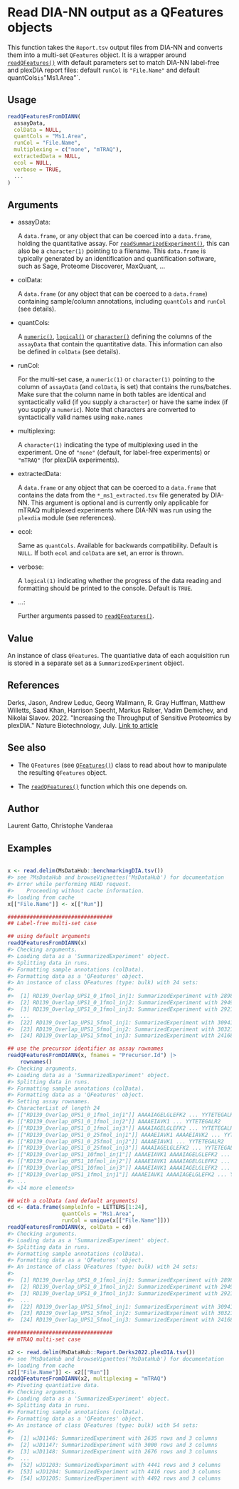 # Read DIA-NN output as a QFeatures objects

This function takes the `Report.tsv` output files from DIA-NN and
converts them into a multi-set `QFeatures` object. It is a wrapper
around
[`readQFeatures()`](https://rformassspectrometry.github.io/QFeatures/reference/readQFeatures.md)
with default parameters set to match DIA-NN label-free and plexDIA
report files: default `runCol` is `"File.Name"` and default
quantCols`is`"Ms1.Area"\`.

## Usage

``` r
readQFeaturesFromDIANN(
  assayData,
  colData = NULL,
  quantCols = "Ms1.Area",
  runCol = "File.Name",
  multiplexing = c("none", "mTRAQ"),
  extractedData = NULL,
  ecol = NULL,
  verbose = TRUE,
  ...
)
```

## Arguments

- assayData:

  A `data.frame`, or any object that can be coerced into a `data.frame`,
  holding the quantitative assay. For
  [`readSummarizedExperiment()`](https://rformassspectrometry.github.io/QFeatures/reference/readQFeatures.md),
  this can also be a `character(1)` pointing to a filename. This
  `data.frame` is typically generated by an identification and
  quantification software, such as Sage, Proteome Discoverer, MaxQuant,
  ...

- colData:

  A `data.frame` (or any object that can be coerced to a `data.frame`)
  containing sample/column annotations, including `quantCols` and
  `runCol` (see details).

- quantCols:

  A [`numeric()`](https://rdrr.io/r/base/numeric.html),
  [`logical()`](https://rdrr.io/r/base/logical.html) or
  [`character()`](https://rdrr.io/r/base/character.html) defining the
  columns of the `assayData` that contain the quantitative data. This
  information can also be defined in `colData` (see details).

- runCol:

  For the multi-set case, a `numeric(1)` or `character(1)` pointing to
  the column of `assayData` (and `colData`, is set) that contains the
  runs/batches. Make sure that the column name in both tables are
  identical and syntactically valid (if you supply a `character`) or
  have the same index (if you supply a `numeric`). Note that characters
  are converted to syntactically valid names using `make.names`

- multiplexing:

  A `character(1)` indicating the type of multiplexing used in the
  experiment. One of `"none"` (default, for label-free experiments) or
  `"mTRAQ"` (for plexDIA experiments).

- extractedData:

  A `data.frame` or any object that can be coerced to a `data.frame`
  that contains the data from the `*_ms1_extracted.tsv` file generated
  by DIA-NN. This argument is optional and is currently only applicable
  for mTRAQ multiplexed experiments where DIA-NN was run using the
  `plexdia` module (see references).

- ecol:

  Same as `quantCols`. Available for backwards compatibility. Default is
  `NULL`. If both `ecol` and `colData` are set, an error is thrown.

- verbose:

  A `logical(1)` indicating whether the progress of the data reading and
  formatting should be printed to the console. Default is `TRUE`.

- ...:

  Further arguments passed to
  [`readQFeatures()`](https://rformassspectrometry.github.io/QFeatures/reference/readQFeatures.md).

## Value

An instance of class `QFeatures`. The quantiative data of each
acquisition run is stored in a separate set as a `SummarizedExperiment`
object.

## References

Derks, Jason, Andrew Leduc, Georg Wallmann, R. Gray Huffman, Matthew
Willetts, Saad Khan, Harrison Specht, Markus Ralser, Vadim Demichev, and
Nikolai Slavov. 2022. "Increasing the Throughput of Sensitive Proteomics
by plexDIA." Nature Biotechnology, July. [Link to
article](http://dx.doi.org/10.1038/s41587-022-01389-w)

## See also

- The `QFeatures` (see
  [`QFeatures()`](https://rformassspectrometry.github.io/QFeatures/reference/QFeatures-class.md))
  class to read about how to manipulate the resulting `QFeatures`
  object.

- The
  [`readQFeatures()`](https://rformassspectrometry.github.io/QFeatures/reference/readQFeatures.md)
  function which this one depends on.

## Author

Laurent Gatto, Christophe Vanderaa

## Examples

``` r

x <- read.delim(MsDataHub::benchmarkingDIA.tsv())
#> see ?MsDataHub and browseVignettes('MsDataHub') for documentation
#> Error while performing HEAD request.
#>    Proceeding without cache information.
#> loading from cache
x[["File.Name"]] <- x[["Run"]]

#################################
## Label-free multi-set case

## using default arguments
readQFeaturesFromDIANN(x)
#> Checking arguments.
#> Loading data as a 'SummarizedExperiment' object.
#> Splitting data in runs.
#> Formatting sample annotations (colData).
#> Formatting data as a 'QFeatures' object.
#> An instance of class QFeatures (type: bulk) with 24 sets:
#> 
#>  [1] RD139_Overlap_UPS1_0_1fmol_inj1: SummarizedExperiment with 28980 rows and 1 columns 
#>  [2] RD139_Overlap_UPS1_0_1fmol_inj2: SummarizedExperiment with 29495 rows and 1 columns 
#>  [3] RD139_Overlap_UPS1_0_1fmol_inj3: SummarizedExperiment with 29210 rows and 1 columns 
#>  ...
#>  [22] RD139_Overlap_UPS1_5fmol_inj1: SummarizedExperiment with 30941 rows and 1 columns 
#>  [23] RD139_Overlap_UPS1_5fmol_inj2: SummarizedExperiment with 30321 rows and 1 columns 
#>  [24] RD139_Overlap_UPS1_5fmol_inj3: SummarizedExperiment with 24168 rows and 1 columns 

## use the precursor identifier as assay rownames
readQFeaturesFromDIANN(x, fnames = "Precursor.Id") |>
    rownames()
#> Checking arguments.
#> Loading data as a 'SummarizedExperiment' object.
#> Splitting data in runs.
#> Formatting sample annotations (colData).
#> Formatting data as a 'QFeatures' object.
#> Setting assay rownames.
#> CharacterList of length 24
#> [["RD139_Overlap_UPS1_0_1fmol_inj1"]] AAAAIAGELGLEFK2 ... YYTETEGALR2
#> [["RD139_Overlap_UPS1_0_1fmol_inj2"]] AAAAEIAVK1 ... YYTETEGALR2
#> [["RD139_Overlap_UPS1_0_1fmol_inj3"]] AAAAIAGELGLEFK2 ... YYTETEGALR2
#> [["RD139_Overlap_UPS1_0_25fmol_inj1"]] AAAAEIAVK1 AAAAEIAVK2 ... YYTETEGALR2
#> [["RD139_Overlap_UPS1_0_25fmol_inj2"]] AAAAEIAVK1 ... YYTETEGALR2
#> [["RD139_Overlap_UPS1_0_25fmol_inj3"]] AAAAIAGELGLEFK2 ... YYTETEGALR2
#> [["RD139_Overlap_UPS1_10fmol_inj1"]] AAAAEIAVK1 AAAAIAGELGLEFK2 ... YYTLEEIQK2
#> [["RD139_Overlap_UPS1_10fmol_inj2"]] AAAAEIAVK1 AAAAIAGELGLEFK2 ... YYTLEEIQK2
#> [["RD139_Overlap_UPS1_10fmol_inj3"]] AAAAEIAVK1 AAAAIAGELGLEFK2 ... YYTLEEIQK2
#> [["RD139_Overlap_UPS1_1fmol_inj1"]] AAAAEIAVK1 AAAAIAGELGLEFK2 ... YYTETEGALR2
#> ...
#> <14 more elements>

## with a colData (and default arguments)
cd <- data.frame(sampleInfo = LETTERS[1:24],
                 quantCols = "Ms1.Area",
                 runCol = unique(x[["File.Name"]]))
readQFeaturesFromDIANN(x, colData = cd)
#> Checking arguments.
#> Loading data as a 'SummarizedExperiment' object.
#> Splitting data in runs.
#> Formatting sample annotations (colData).
#> Formatting data as a 'QFeatures' object.
#> An instance of class QFeatures (type: bulk) with 24 sets:
#> 
#>  [1] RD139_Overlap_UPS1_0_1fmol_inj1: SummarizedExperiment with 28980 rows and 1 columns 
#>  [2] RD139_Overlap_UPS1_0_1fmol_inj2: SummarizedExperiment with 29495 rows and 1 columns 
#>  [3] RD139_Overlap_UPS1_0_1fmol_inj3: SummarizedExperiment with 29210 rows and 1 columns 
#>  ...
#>  [22] RD139_Overlap_UPS1_5fmol_inj1: SummarizedExperiment with 30941 rows and 1 columns 
#>  [23] RD139_Overlap_UPS1_5fmol_inj2: SummarizedExperiment with 30321 rows and 1 columns 
#>  [24] RD139_Overlap_UPS1_5fmol_inj3: SummarizedExperiment with 24168 rows and 1 columns 

#################################
## mTRAQ multi-set case

x2 <- read.delim(MsDataHub::Report.Derks2022.plexDIA.tsv())
#> see ?MsDataHub and browseVignettes('MsDataHub') for documentation
#> loading from cache
x2[["File.Name"]] <- x2[["Run"]]
readQFeaturesFromDIANN(x2, multiplexing = "mTRAQ")
#> Pivoting quantiative data.
#> Checking arguments.
#> Loading data as a 'SummarizedExperiment' object.
#> Splitting data in runs.
#> Formatting sample annotations (colData).
#> Formatting data as a 'QFeatures' object.
#> An instance of class QFeatures (type: bulk) with 54 sets:
#> 
#>  [1] wJD1146: SummarizedExperiment with 2635 rows and 3 columns 
#>  [2] wJD1147: SummarizedExperiment with 3000 rows and 3 columns 
#>  [3] wJD1148: SummarizedExperiment with 2676 rows and 3 columns 
#>  ...
#>  [52] wJD1203: SummarizedExperiment with 4441 rows and 3 columns 
#>  [53] wJD1204: SummarizedExperiment with 4416 rows and 3 columns 
#>  [54] wJD1205: SummarizedExperiment with 4492 rows and 3 columns 
```
